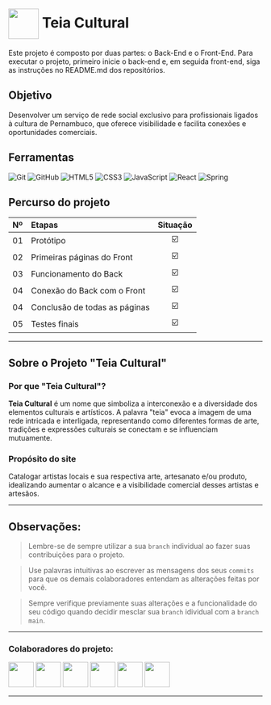 <h1>
    <img align="center" width="60px" src="https://lh3.googleusercontent.com/pw/AP1GczOEbX0wa40O_d1qJgK-nVSOmSyhnEaESH8RygZbYlzGV8wIscQvtom0Hg6eQX3PQWHj4N9-iIU2I6Xv5sz32cwVgZ6ENE6p1PMLERdealeP3_gadNo7y470ldthAnaYd_OHhaFfeLTIx-VNG4H99rco=w217-h216-s-no-gm?authuser=0">
    <span>Teia Cultural</span>
</h1>

Este projeto é composto por duas partes: o Back-End e o Front-End. Para executar o projeto, primeiro inicie o back-end e, em seguida front-end, siga as instruções no README.md dos repositórios.

## Objetivo
Desenvolver um serviço de rede social exclusivo para profissionais ligados à cultura de Pernambuco, que oferece visibilidade e facilita conexões e oportunidades comerciais.

## Ferramentas
![Git](https://img.shields.io/badge/GIT-E44C30?style=for-the-badge&logo=git&logoColor=white)
![GitHub](https://img.shields.io/badge/GitHub-000?style=for-the-badge&logo=github&logoColor=white)
![HTML5](https://img.shields.io/badge/HTML5-E34F26?style=for-the-badge&logo=html5&logoColor=white)
![CSS3](https://img.shields.io/badge/CSS3-1572B6?style=for-the-badge&logo=css3&logoColor=white)
![JavaScript](https://img.shields.io/badge/JavaScript-F7DF1E?style=for-the-badge&logo=javascript&logoColor=black)
![React](https://img.shields.io/badge/React-20232A?style=for-the-badge&logo=react&logoColor=61DAFB)
![Spring](https://img.shields.io/badge/spring-%236DB33F.svg?style=for-the-badge&logo=spring&logoColor=white)

## Percurso do projeto

<table align="center">
    <thead>
        <tr align="left">
            <th>Nº</th> <th>Etapas</th> <th>Situação</th>
        </tr>
    </thead>
    <tbody align="left">
        <tr>
            <td>01</td> <td>Protótipo</td> <td align="center">☑️</td>
        </tr>
        <tr>
            <td>02</td> <td>Primeiras páginas do Front</td> <td align="center">☑️</td>
        </tr>
        <tr>
            <td>03</td> <td>Funcionamento do Back</td> <td align="center">☑️</td>
        </tr>
        <tr>
            <td>04</td> <td>Conexão do Back com o Front</td> <td align="center">☑️</td>  
        </tr>
        <tr>
            <td>04</td> <td>Conclusão de todas as páginas</td> <td align="center">☑️</td>
        </tr>
        <tr>
            <td>05</td> <td>Testes finais</td> <td align="center">☑️</td>
        </tr>
    </tbody>
</table>

---
## Sobre o Projeto "Teia Cultural"

### Por que "Teia Cultural"?
**Teia Cultural** é um nome que simboliza a interconexão e a diversidade dos elementos culturais e artísticos. A palavra "teia" evoca a imagem de uma rede intricada e interligada, representando como diferentes formas de arte, tradições e expressões culturais se conectam e se influenciam mutuamente.

### Propósito do site
Catalogar artistas locais e sua respectiva arte, artesanato e/ou produto, idealizando aumentar o alcance e a visibilidade comercial desses artistas e artesãos.

---
## Observações:   
> Lembre-se de sempre utilizar a sua <code>branch</code> individual ao fazer suas contribuições para o projeto.

> Use palavras intuitivas ao escrever as mensagens dos seus <code>commits</code> para que os demais colaboradores entendam as alterações feitas por você.

> Sempre verifique previamente suas alterações e a funcionalidade do seu código quando decidir mesclar sua <code>branch</code> idividual com a <code>branch main</code>.

---
### Colaboradores do projeto:
  <a href="https://github.com/AbnerMS"><img height="50px" width="50px" src="https://avatars.githubusercontent.com/u/90096586?v=4"/></a>
  <a href="https://github.com/evemqs"><img height="50px" width="50px" src="https://avatars.githubusercontent.com/u/163144541?s=64&v=4"/></a>
  <a href="https://github.com/GarciaMgc"><img height="50px" width="50px" src="https://avatars.githubusercontent.com/u/114542432?s=64&v=4"/></a>
  <a href="https://github.com/herbertgabriel"><img height="50px" width="50px" src="https://avatars.githubusercontent.com/u/142347988?s=64&v=4"/></a>
  <a href="https://github.com/Julio1506"><img height="50px" width="50px" src="https://avatars.githubusercontent.com/u/178419847?s=64&v=4"/></a>
 <a href="https://github.com/carloscelestino1"> <img height="50px" width="50px" src="https://avatars.githubusercontent.com/u/49007553?s=64&v=4"/></a>

---
